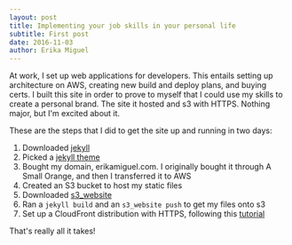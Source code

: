 ```yaml
---
layout: post
title: Implementing your job skills in your personal life
subtitle: First post
date: 2016-11-03
author: Erika Miguel
---
```


At work, I set up web applications for developers. This entails setting up architecture on AWS, creating new build and deploy plans, and buying certs. I built this site in order to prove to myself that I could use my skills to create a personal brand. The site it hosted and s3 with HTTPS. Nothing major, but I'm excited about it.

These are the steps that I did to get the site up and running in two days:
1. Downloaded [jekyll](https://jekyllrb.com/)
2. Picked a [jekyll theme](http://jekyllthemes.org/)
3. Bought my domain, erikamiguel.com. I originally bought it through A Small Orange, and then I transferred it to AWS
4. Created an S3 bucket to host my static files
5. Downloaded [s3_website](https://github.com/laurilehmijoki/s3_website)
5. Ran a `jekyll build` and an `s3_website push` to get my files onto s3
6. Set up a CloudFront distribution with HTTPS, following this [tutorial](http://knightlab.northwestern.edu/2015/05/21/implementing-ssl-on-amazon-s3-static-websites/)

That's really all it takes!
